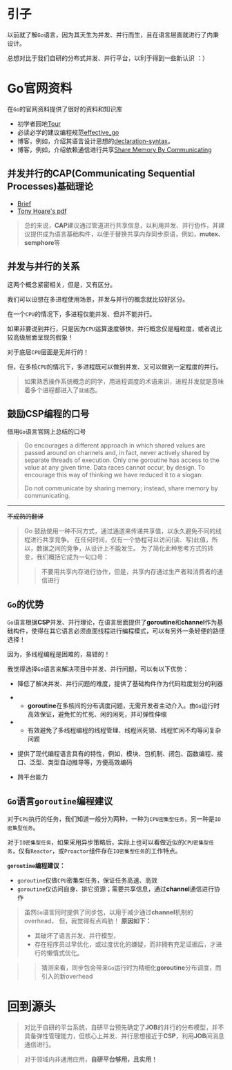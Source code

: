 
# 引子
以前就了解`Go`语言，因为其天生为并发、并行而生，且在语言层面就进行了内秉设计。

总想对比于我们自研的分布式并发、并行平台，以利于得到一些新认识 ：）

# Go官网资料
在`Go`的官网资料提供了很好的资料和知识库

+ 初学者园地[Tour](https://go.dev/tour/moretypes/15)
+ 必读必学的建议编程规范[effective_go](https://go.dev/doc/effective_go)
+ 博客，例如，介绍其语言设计思想的[declaration-syntax](https://go.dev/blog/declaration-syntax)。
+ 博客，例如，介绍依赖通信进行共享[Share Memory By Communicating](https://go.dev/blog/codelab-share)
## 并发并行的CAP(Communicating Sequential Processes)基础理论
+ [Brief](http://www.usingcsp.com/)
+ [Tony Hoare's pdf](http://www.usingcsp.com/cspbook.pdf)

> 总的来说，**CAP**建议通过管道进行共享信息，以利用并发、并行协作，并建议提供成为语言基础构件，以便于替换共享内存同步原语，例如，**mutex**、**semphore**等
## 并发与并行的关系
这两个概念紧密相关，但是，又有区分。

我们可以设想在多进程使用场景，并发与并行的概念就比较好区分。

在一个`CPU`的情况下，多进程仅能并发、但并不能并行。

如果非要说到并行，只是因为`CPU`运算速度够快，并行概念仅是粗粒度，或者说比较高级层面呈现的假象！

对于底层`CPU`层面是无并行的！

但，在多核`CPU`的情况下，多进程既可以做到并发、又可以做到一定程度的并行。

> 如果熟悉操作系统概念的同学，用进程调度的术语来讲，进程并发就是意味着多个进程都进入了`就绪`态。

## 鼓励CSP编程的口号
借用`Go`语言官网上总结的口号
> Go encourages a different approach in which shared values are passed around on channels and, in fact, never actively shared by separate 
> threads of execution. Only one goroutine has access to the value at any given time. Data races cannot occur, by design. To encourage this 
> way of thinking we have reduced it to a slogan:
> 
> Do not communicate by sharing memory; instead, share memory by communicating.

---

~~不成熟的翻译~~ 

> Go 鼓励使用一种不同方式，通过通道来传递共享值，以永久避免不同的线程进行共享竞争。
>  在任何时间，仅有一个协程可以访问(读、写)此值，所以，数据之间的竞争，从设计上不能发生。
> 为了简化此种思考方式的转变，我们概括它成为一句口号：
> > 不要用共享内存进行协作，但是，共享内存通过生产者和消费者的通信进行


## `Go`的优势
`Go`语言根据**CSP**并发、并行理论，在语言层面提供了**goroutine**和**channel**作为基础构件，使得在其它语言必须直面线程进行编程模式，可以有另外一条轻便的路径选择！

因为，多线程编程是困难的，易错的！

我觉得选择`Go`语言来解决项目中并发、并行问题，可以有以下优势：
+ 降低了解决并发、并行问题的难度，提供了基础构件作为代码粒度划分的利器

+ + **goroutine**在多核间的分布调度问题，无需开发者主动介入。由`Go`运行时高效保证，避免忙的忙死、闲的闲死，并可弹性伸缩
+ + 有效避免了多线程编程的线程管理、线程间死锁、线程忙闲不均等问复杂问题

+ 提供了现代编程语言具有的特性，例如，模块、包机制、闭包、函数编程、接口、泛型、类型自动推导等，方便高效编码
+ 跨平台能力
## `Go`语言`goroutine`编程建议

对于`CPU`执行的任务，我们知道一般分为两种，一种为`CPU密集型任务`，另一种是`IO密集型任务`。

对于`IO密集型任务`，如果采用异步策略后，实际上也可以看做近似的`CPU密集型任务`，仅有`Reactor`，或`Proactor`组件存在`IO密集型任务`的工作特点。

**`goroutine`编程建议：**
+ `goroutine`仅做`CPU`密集型任务，保证任务高速、高效
+ `goroutine`仅访问自身、排它资源；需要共享信息，通过**channel**通信进行协作

> 虽然`Go`语言同时提供了同步包，以用于减少通过**channel**机制的overhead，
> 但，我觉得有点鸡肋！
>  **原因如下：**
> + 其破坏了语言并发、并行模型，
> + 存在程序员过早优化，或过度优化的嫌疑，而非拥有充足证据后，才进行的懒惰式优化。

> > 猜测来看，同步包会带来`Go`运行时为精细化**goroutine**分布调度，而引入的新overhead
# 回到源头
> 对比于自研的平台系统，自研平台预先确定了**JOB**的并行的分布模型，并不具备弹性管理能力，但核心上并发、并行思想接近于**CSP**，利用**JOB**间消息通信进行。

>对于领域内非通用应用，**自研平台够用，且实用！**


